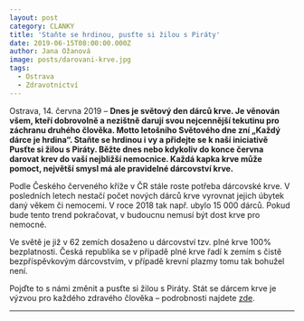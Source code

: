 ```yaml
---
layout: post
category: CLANKY
title: 'Staňte se hrdinou, pusťte si žilou s Piráty'
date: 2019-06-15T08:00:00.000Z
author: Jana Ožanová
image: posts/darovani-krve.jpg
tags:
  - Ostrava
  - Zdravotnictví
---
```


Ostrava, 14. června 2019 – **Dnes je světový den dárců krve. Je věnován všem, kteří dobrovolně a nezištně darují svou nejcennější tekutinu pro záchranu druhého člověka. Motto letošního Světového dne zní „Každý dárce je hrdina“. Staňte se hrdinou i vy a přidejte se k naší iniciativě Pusťte si žilou s Piráty. Běžte dnes nebo kdykoliv do konce června darovat krev do vaší nejbližší nemocnice. Každá kapka krve může pomoct, největší smysl má ale pravidelné dárcovství krve.**

Podle Českého červeného kříže v ČR stále roste potřeba dárcovské krve. V posledních letech nestačí počet nových dárců krve vyrovnat jejich úbytek daný věkem či nemocemi. V roce 2018 tak např. ubylo 15 000 dárců. Pokud bude tento trend pokračovat, v budoucnu nemusí být dost krve pro nemocné.
 
Ve světě je již v 62 zemích dosaženo u dárcovství tzv. plné krve 100% bezplatnosti. Česká republika se v případě plné krve řadí k zemím s čistě bezpříspěvkovým dárcovstvím, v případě krevní plazmy tomu tak bohužel není. 

Pojďte to s námi změnit a pusťte si žilou s Piráty. Stát se dárcem krve je výzvou pro každého zdravého člověka – podrobnosti najdete [zde](http://www.cervenykriz.eu/darcovstvikrve).

- - -
